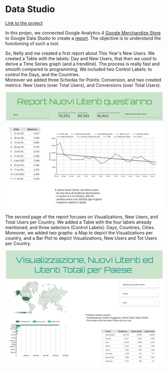 # Data Studio

[Link to the project](https://datastudio.google.com/s/vJEumyFDKzk)

In this projec, we connected Google Analytics 4 [Google Merchandize Store](https://www.youtube.com/watch?v=mgWtUf0mKhk) to Google Data Studio to create a [report](https://datastudio.google.com/s/vJEumyFDKzk). The objective is to understand the functioning of such a tool.

So, Nelly and me created a first report about This Year's New Users. We created a Table with the labels: Day and New Users, that then we used to derive a Time Series graph (and a trendline). The process is really fast and smooth compared to programming. We included two Control Labels: to control the Days, and the Countries. <br>
Moreover we added three Schedas for Points: Conversion, and two created metrics: New Users (over Total Users), and Conversions (over Total Users).

<p align="center">
    <img src="https://github.com/stefanogrillo/Data-Analyst---Epicode/blob/b9ba04390b205f0dbc613b3d7061c4cf7f8f8548/Week%205/Day%201/Esercizio_1.jpg" alt= “” width="500" height="372">
</p>

The second page of the report focuses on Visualizations, New Users, and Total Users per Country. We added a Table with the four labels already mentioned, and three selectors (Control Labels): Days, Countries, Cities. Moreover, we added two graphs: a Map to depict the Visualizations per country, and a Bar Plot to depict Visualizations, New Users and Tot Users per Country.

<p align="center">
    <img src="https://github.com/stefanogrillo/Data-Analyst---Epicode/blob/573543bc64a9e99085f1236561edc89ed6186afa/Week%205/Day%201/Esercizio_1%20(1).jpg" alt= “” width="500" height="372">
</p>
